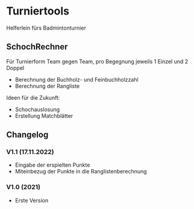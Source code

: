 # Turniertools
Helferlein fürs Badmintonturnier

## SchochRechner
Für Turnierform  Team gegen Team, pro Begegnung jeweils 1 Einzel und 2 Doppel

- Berechnung der Buchholz- und Feinbuchholzzahl
- Berechnung der Rangliste

Ideen für die Zukunft:
- Schochauslosung
- Erstellung Matchblätter

## Changelog

### V1.1 (17.11.2022)
- Eingabe der erspielten Punkte
- Miteinbezug der Punkte in die Ranglistenberechnung

### V1.0 (2021)
- Erste Version